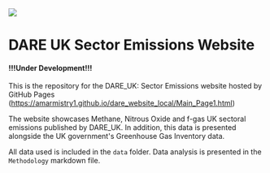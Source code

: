 <img src="uob_logo">

# DARE UK Sector Emissions Website

#### !!!Under Development!!!

This is the repository for the DARE_UK: Sector Emissions website hosted by GitHub Pages (https://amarmistry1.github.io/dare_website_local/Main_Page1.html)

The website showcases Methane, Nitrous Oxide and f-gas UK sectoral emissions published by DARE_UK. In addition, this data is presented alongside the UK government's Greenhouse Gas Inventory data. 

All data used is included in the `data` folder. Data analysis is presented in the `Methodology` markdown file.

